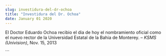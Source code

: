 ```yaml
---
slug: investidura-del-dr-ochoa
title: "Investidura del Dr. Ochoa"
date: January 01 2020
---
```


 
<p>
  El Doctor Eduardo Ochoa recibio el dia de hoy el nombramiento oficial como el
  nuevo rector de la Universidad Estatal de la Bahia de Monterey. –
  <em>KSMS (Univision)</em>, Nov. 15, 2013
</p>
```
